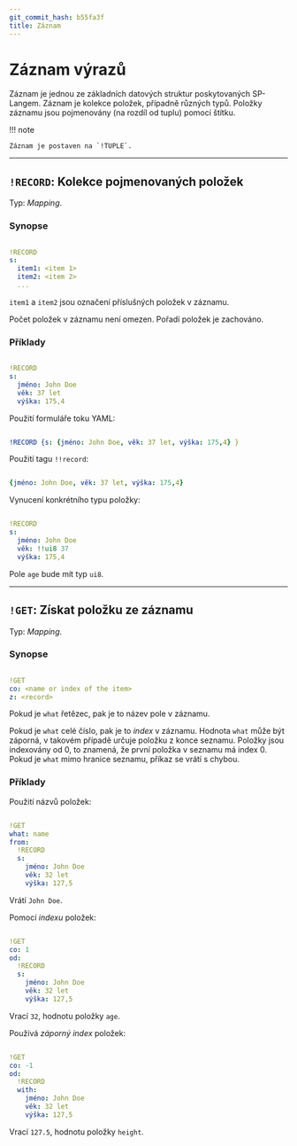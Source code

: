 ```yaml
---
git_commit_hash: b55fa3f
title: Záznam
---
```


# Záznam výrazů



Záznam je jednou ze základních datových struktur poskytovaných SP-Langem.
Záznam je kolekce položek, případně různých typů.
Položky záznamu jsou pojmenovány (na rozdíl od tuplu) pomocí štítku.

!!! note

	
	
	
	Záznam je postaven na `!TUPLE`.
	

--- 

## `!RECORD`: Kolekce pojmenovaných položek 

Typ:  _Mapping_.

### Synopse
```yaml

!RECORD
s:
  item1: <item 1>
  item2: <item 2>
  ...
```

`item1` a `item2` jsou označení příslušných položek v záznamu.

Počet položek v záznamu není omezen.
Pořadí položek je zachováno.

### Příklady
```yaml

!RECORD
s:
  jméno: John Doe
  věk: 37 let
  výška: 175,4
```


Použití formuláře toku YAML:
```yaml

!RECORD {s: {jméno: John Doe, věk: 37 let, výška: 175,4} }
```


Použití tagu `!!record`:
```yaml

{jméno: John Doe, věk: 37 let, výška: 175,4}
```


Vynucení konkrétního typu položky:
```yaml

!RECORD
s:
  jméno: John Doe
  věk: !!ui8 37
  výška: 175,4
```

Pole `age` bude mít typ `ui8`.


--- 

## `!GET`: Získat položku ze záznamu 

Typ: _Mapping_.

### Synopse
```yaml

!GET
co: <name or index of the item>
z: <record>
```

Pokud je `what` řetězec, pak je to název pole v záznamu.

Pokud je `what` celé číslo, pak je to _index_ v záznamu.
Hodnota `what` může být záporná, v takovém případě určuje položku z konce seznamu.
Položky jsou indexovány od 0, to znamená, že první položka v seznamu má index 0.
Pokud je `what` mimo hranice seznamu, příkaz se vrátí s chybou.


### Příklady

Použití názvů položek:
```yaml

!GET
what: name
from:
  !RECORD
  s:
    jméno: John Doe
    věk: 32 let
    výška: 127,5
```

Vrátí `John Doe`.


Pomocí _indexu_ položek:
```yaml

!GET
co: 1
od:
  !RECORD
  s:
    jméno: John Doe
    věk: 32 let
    výška: 127,5
```

Vrací `32`, hodnotu položky `age`.


Používá _záporný index_ položek:
```yaml

!GET
co: -1
od:
  !RECORD
  with:
    jméno: John Doe
    věk: 32 let
    výška: 127,5
```

Vrací `127.5`, hodnotu položky `height`.
